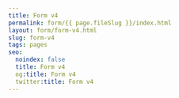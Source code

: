 ```yaml
---
title: Form v4
permalink: form/{{ page.fileSlug }}/index.html
layout: form/form-v4.html
slug: form-v4
tags: pages
seo:
  noindex: false
  title: Form v4
  og:title: Form v4
  twitter:title: Form v4
---
```



